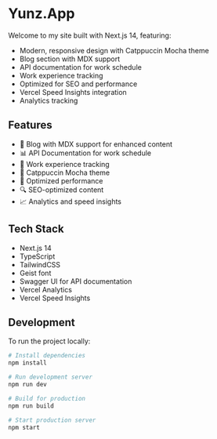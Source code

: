 # Yunz.App

Welcome to my site built with Next.js 14, featuring:

- Modern, responsive design with Catppuccin Mocha theme
- Blog section with MDX support
- API documentation for work schedule
- Work experience tracking
- Optimized for SEO and performance
- Vercel Speed Insights integration
- Analytics tracking

## Features

- 📝 Blog with MDX support for enhanced content
- 📊 API Documentation for work schedule
- 📅 Work experience tracking
- 🎨 Catppuccin Mocha theme
- 🚀 Optimized performance
- 🔍 SEO-optimized content
- 📈 Analytics and speed insights

## Tech Stack

- Next.js 14
- TypeScript
- TailwindCSS
- Geist font
- Swagger UI for API documentation
- Vercel Analytics
- Vercel Speed Insights

## Development

To run the project locally:

```bash
# Install dependencies
npm install

# Run development server
npm run dev

# Build for production
npm run build

# Start production server
npm start
```
